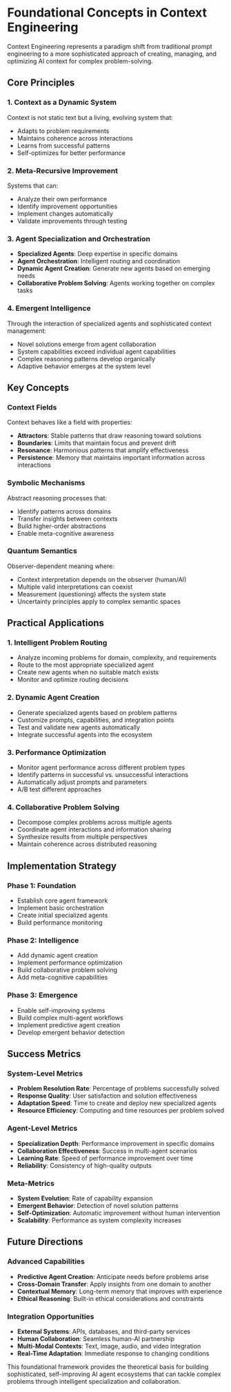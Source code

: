 # Foundational Concepts in Context Engineering

Context Engineering represents a paradigm shift from traditional prompt engineering to a more sophisticated approach of creating, managing, and optimizing AI context for complex problem-solving.

## Core Principles

### 1. Context as a Dynamic System
Context is not static text but a living, evolving system that:
- Adapts to problem requirements
- Maintains coherence across interactions
- Learns from successful patterns
- Self-optimizes for better performance

### 2. Meta-Recursive Improvement
Systems that can:
- Analyze their own performance
- Identify improvement opportunities
- Implement changes automatically
- Validate improvements through testing

### 3. Agent Specialization and Orchestration
- **Specialized Agents**: Deep expertise in specific domains
- **Agent Orchestration**: Intelligent routing and coordination
- **Dynamic Agent Creation**: Generate new agents based on emerging needs
- **Collaborative Problem Solving**: Agents working together on complex tasks

### 4. Emergent Intelligence
Through the interaction of specialized agents and sophisticated context management:
- Novel solutions emerge from agent collaboration
- System capabilities exceed individual agent capabilities
- Complex reasoning patterns develop organically
- Adaptive behavior emerges at the system level

## Key Concepts

### Context Fields
Context behaves like a field with properties:
- **Attractors**: Stable patterns that draw reasoning toward solutions
- **Boundaries**: Limits that maintain focus and prevent drift
- **Resonance**: Harmonious patterns that amplify effectiveness
- **Persistence**: Memory that maintains important information across interactions

### Symbolic Mechanisms
Abstract reasoning processes that:
- Identify patterns across domains
- Transfer insights between contexts
- Build higher-order abstractions
- Enable meta-cognitive awareness

### Quantum Semantics
Observer-dependent meaning where:
- Context interpretation depends on the observer (human/AI)
- Multiple valid interpretations can coexist
- Measurement (questioning) affects the system state
- Uncertainty principles apply to complex semantic spaces

## Practical Applications

### 1. Intelligent Problem Routing
- Analyze incoming problems for domain, complexity, and requirements
- Route to the most appropriate specialized agent
- Create new agents when no suitable match exists
- Monitor and optimize routing decisions

### 2. Dynamic Agent Creation
- Generate specialized agents based on problem patterns
- Customize prompts, capabilities, and integration points
- Test and validate new agents automatically
- Integrate successful agents into the ecosystem

### 3. Performance Optimization
- Monitor agent performance across different problem types
- Identify patterns in successful vs. unsuccessful interactions
- Automatically adjust prompts and parameters
- A/B test different approaches

### 4. Collaborative Problem Solving
- Decompose complex problems across multiple agents
- Coordinate agent interactions and information sharing
- Synthesize results from multiple perspectives
- Maintain coherence across distributed reasoning

## Implementation Strategy

### Phase 1: Foundation
- Establish core agent framework
- Implement basic orchestration
- Create initial specialized agents
- Build performance monitoring

### Phase 2: Intelligence
- Add dynamic agent creation
- Implement performance optimization
- Build collaborative problem solving
- Add meta-cognitive capabilities

### Phase 3: Emergence
- Enable self-improving systems
- Build complex multi-agent workflows
- Implement predictive agent creation
- Develop emergent behavior detection

## Success Metrics

### System-Level Metrics
- **Problem Resolution Rate**: Percentage of problems successfully solved
- **Response Quality**: User satisfaction and solution effectiveness
- **Adaptation Speed**: Time to create and deploy new specialized agents
- **Resource Efficiency**: Computing and time resources per problem solved

### Agent-Level Metrics
- **Specialization Depth**: Performance improvement in specific domains
- **Collaboration Effectiveness**: Success in multi-agent scenarios
- **Learning Rate**: Speed of performance improvement over time
- **Reliability**: Consistency of high-quality outputs

### Meta-Metrics
- **System Evolution**: Rate of capability expansion
- **Emergent Behavior**: Detection of novel solution patterns
- **Self-Optimization**: Automatic improvement without human intervention
- **Scalability**: Performance as system complexity increases

## Future Directions

### Advanced Capabilities
- **Predictive Agent Creation**: Anticipate needs before problems arise
- **Cross-Domain Transfer**: Apply insights from one domain to another
- **Contextual Memory**: Long-term memory that improves with experience
- **Ethical Reasoning**: Built-in ethical considerations and constraints

### Integration Opportunities
- **External Systems**: APIs, databases, and third-party services
- **Human Collaboration**: Seamless human-AI partnership
- **Multi-Modal Contexts**: Text, image, audio, and video integration
- **Real-Time Adaptation**: Immediate response to changing conditions

This foundational framework provides the theoretical basis for building sophisticated, self-improving AI agent ecosystems that can tackle complex problems through intelligent specialization and collaboration.
